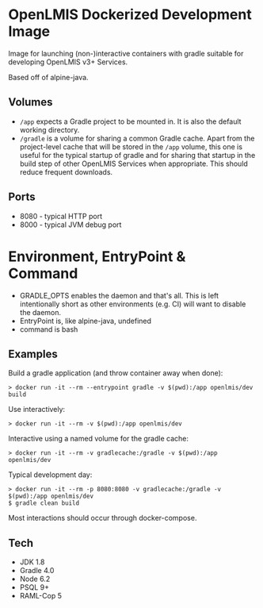 # OpenLMIS Dockerized Development Image

Image for launching (non-)interactive containers with gradle suitable for developing OpenLMIS v3+ Services.

Based off of alpine-java.

## Volumes

- `/app` expects a Gradle project to be mounted in.  It is also the default working directory.
- `/gradle` is a volume for sharing a common Gradle cache.  Apart from the project-level cache that will be stored
in the `/app` volume, this one is useful for the typical startup of gradle and for sharing that startup in the
build step of other OpenLMIS Services when appropriate.  This should reduce frequent downloads.

## Ports

- 8080 - typical HTTP port
- 8000 - typical JVM debug port

# Environment, EntryPoint & Command

- GRADLE_OPTS enables the daemon and that's all.  This is left intentionally short as other environments (e.g. CI)
will want to disable the daemon.
- EntryPoint is, like alpine-java, undefined
- command is bash

## Examples

Build a gradle application (and throw container away when done):
```shell
> docker run -it --rm --entrypoint gradle -v $(pwd):/app openlmis/dev build
```

Use interactively:
```shell
> docker run -it --rm -v $(pwd):/app openlmis/dev
```

Interactive using a named volume for the gradle cache:
```shell
> docker run -it --rm -v gradlecache:/gradle -v $(pwd):/app openlmis/dev
```

Typical development day:
```shell
> docker run -it --rm -p 8080:8080 -v gradlecache:/gradle -v $(pwd):/app openlmis/dev
$ gradle clean build
```
Most interactions should occur through docker-compose.

## Tech

- JDK 1.8
- Gradle 4.0
- Node 6.2
- PSQL 9+
- RAML-Cop 5

